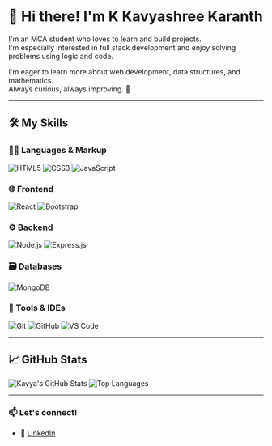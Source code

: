 # 👋 Hi there! I'm K Kavyashree Karanth

I'm an MCA student who loves to learn and build projects.  
I'm especially interested in full stack development and enjoy solving problems using logic and code.

I'm eager to learn more about web development, data structures, and mathematics.  
Always curious, always improving. 🌱

---

## 🛠️ My Skills

### 👩‍💻 Languages & Markup
![HTML5](https://img.shields.io/badge/HTML-E34F26?style=for-the-badge&logo=html5&logoColor=white)
![CSS3](https://img.shields.io/badge/CSS-1572B6?style=for-the-badge&logo=css3&logoColor=white)
![JavaScript](https://img.shields.io/badge/JavaScript-F7DF1E?style=for-the-badge&logo=javascript&logoColor=black)

### 🌐 Frontend
![React](https://img.shields.io/badge/React-20232A?style=for-the-badge&logo=react&logoColor=61DAFB)
![Bootstrap](https://img.shields.io/badge/Bootstrap-7952B3?style=for-the-badge&logo=bootstrap&logoColor=white)

### ⚙️ Backend
![Node.js](https://img.shields.io/badge/Node.js-339933?style=for-the-badge&logo=nodedotjs&logoColor=white)
![Express.js](https://img.shields.io/badge/Express.js-000000?style=for-the-badge&logo=express&logoColor=white)

### 🗃️ Databases
![MongoDB](https://img.shields.io/badge/MongoDB-4EA94B?style=for-the-badge&logo=mongodb&logoColor=white)

### 🔧 Tools & IDEs
![Git](https://img.shields.io/badge/Git-F05032?style=for-the-badge&logo=git&logoColor=white)
![GitHub](https://img.shields.io/badge/GitHub-181717?style=for-the-badge&logo=github&logoColor=white)
![VS Code](https://img.shields.io/badge/VSCode-007ACC?style=for-the-badge&logo=visual-studio-code&logoColor=white)

---

## 📈 GitHub Stats 

![Kavya's GitHub Stats](https://github-readme-stats.vercel.app/api?username=KavyaKaranth&show_icons=true&theme=radical)
![Top Languages](https://github-readme-stats.vercel.app/api/top-langs/?username=KavyaKaranth&layout=compact&theme=radical)

---

### 📫 Let's connect!

- 💼 [LinkedIn](www.linkedin.com/in/k-kavyashree-karanth-7ba63126a)
  
